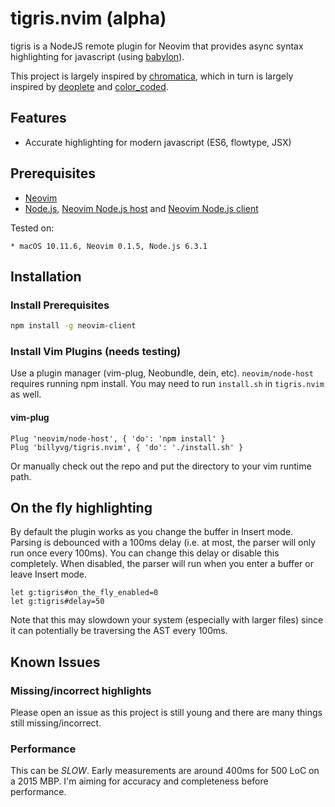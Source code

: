 # tigris.nvim (alpha)

tigris is a NodeJS remote plugin for Neovim that provides async syntax highlighting for
javascript (using [babylon][7]).

This project is largely inspired by [chromatica][1], which in turn is largely inspired by
[deoplete][2] and [color_coded][3].

## Features

* Accurate highlighting for modern javascript (ES6, flowtype, JSX)

## Prerequisites

* [Neovim][4]
* [Node.js][5], [Neovim Node.js host][8] and [Neovim Node.js client][6]

Tested on:

    * macOS 10.11.6, Neovim 0.1.5, Node.js 6.3.1

## Installation

### Install Prerequisites

```bash
npm install -g neovim-client
```

### Install Vim Plugins (needs testing)

Use a plugin manager (vim-plug, Neobundle, dein, etc). `neovim/node-host` requires running npm install.
You may need to run `install.sh` in `tigris.nvim` as well.

#### vim-plug
```vim
Plug 'neovim/node-host', { 'do': 'npm install' }
Plug 'billyvg/tigris.nvim', { 'do': './install.sh' }
```

Or manually check out the repo and put the directory to your vim runtime path.

## On the fly highlighting
By default the plugin works as you change the buffer in Insert mode. Parsing is debounced with a 100ms delay (i.e. at most,
the parser will only run once every 100ms). You can change this delay or disable this completely. When disabled, the
parser will run when you enter a buffer or leave Insert mode.

```vim
let g:tigris#on_the_fly_enabled=0
let g:tigris#delay=50
```

Note that this may slowdown your system (especially with larger files) since it can potentially
be traversing the AST every 100ms.


## Known Issues
### Missing/incorrect highlights
Please open an issue as this project is still young and there are many things still missing/incorrect.

### Performance
This can be *SLOW*. Early measurements are around 400ms for 500 LoC on a 2015 MBP. I'm aiming for accuracy and completeness
before performance.

[1]: https://github.com/arakashic/chromatica.nvim
[2]: https://github.com/Shougo/deoplete.nvim
[3]: https://github.com/jeaye/color_coded
[4]: https://neovim.io
[5]: https://nodejs.org/en/
[6]: https://github.com/neovim/node-client
[7]: https://github.com/babel/babylon
[8]: https://github.com/neovim/node-host
